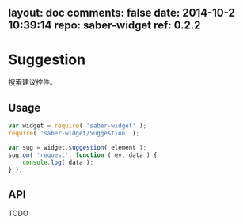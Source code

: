 layout: doc
comments: false
date: 2014-10-2 10:39:14
repo: saber-widget
ref: 0.2.2
---

# Suggestion

搜索建议控件。


## Usage

``` javascript
var widget = require( 'saber-widget' );
require( 'saber-widget/Suggestion' );

var sug = widget.suggestion( element );
sug.on( 'request', function ( ev, data ) {
    console.log( data );
} );
```

## API

TODO

